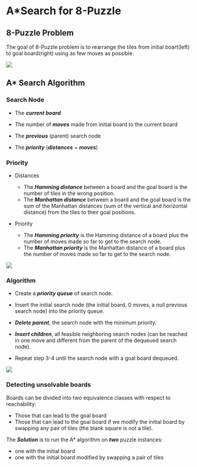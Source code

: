# A*Search for 8-Puzzle

## 8-Puzzle Problem

The goal of 8-Puzzle problem is to rearrange the tiles from initial boart(left) to goal board(right) using as few moves as possible.

![](https://coursera.cs.princeton.edu/algs4/assignments/8puzzle/4moves.png)



## A* Search Algorithm

### Search Node

- The ***current board***

- The number of ***moves*** made from initial board to the current board
- The ***previous*** (parent) search node

- The ***priority*** (***distances*** + ***moves***)

### Priority

- Distances
  - The ***Hamming distance*** between a board and the goal board is the number of tiles in the wrong position. 
  - The ***Manhattan distance*** between a board and the goal board is the sum of the Manhattan distances (sum of the vertical and horizontal distance) from the tiles to their goal positions.

- Priority 
  - The ***Hamming priority*** is the Hamming distance of a board plus the number of moves made so far to get to the search node.
  - The ***Manhattan priority*** is the Manhattan distance of a board plus the number of moves made so far to get to the search node.

![](https://coursera.cs.princeton.edu/algs4/assignments/8puzzle/hamming-manhattan.png)

### Algorithm

- Create a ***priority queue*** of search node.

- Insert the initial search node (the initial board, 0 moves, a null previous search node) into the priority queue.
- ***Delete parent***, the search node with the minimum priority.
- ***Insert children***, all feasible neighboring search nodes (can be reached in one move and different from the parent of the dequeued search node).
- Repeat step 3-4 until the search node with a goal board dequeued.

![](https://coursera.cs.princeton.edu/algs4/assignments/8puzzle/game-tree.png)

### Detecting unsolvable boards

 Boards can be divided into two equivalence classes with respect to reachability:

- Those that can lead to the goal board
- Those that can lead to the goal board if we modify the initial board by swapping any pair of tiles (the blank square is not a tile).

The ***Solution*** is to run the A* algorithm on ***two*** puzzle instances:

- one with the initial board
- one with the initial board modified by swapping a pair of tiles

